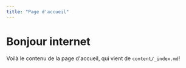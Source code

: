 ```yaml
---
title: "Page d'accueil"
---
```


# Bonjour internet
Voilà le contenu de la page d'accueil, qui vient de `content/_index.md`!
